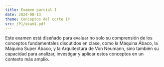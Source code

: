 ```yaml
---
title: Examen parcial I
date: 2024-08-13
theme: Conceptos del corte 1º
src: /P1/exam1.pdf
---
```

Este examen está diseñado para evaluar no solo su comprensión de los conceptos fundamentales discutidos en clase, como la Máquina Ábaco, la Máquina Super Ábaco, y la Arquitectura de Von Neumann, sino también su capacidad para analizar, investigar y aplicar estos conceptos en un contexto más amplio.

